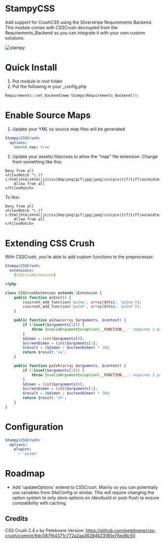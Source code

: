 # StampyCSS

Add support for CrushCSS using the Silverstripe Requirements Backend.
This module comes with CSSCrush decoupled from the Requirements_Backend so you can integrate it with your
own custom solutions.

![stampy](https://cloud.githubusercontent.com/assets/3859574/21466336/9ce0c92c-ca1b-11e6-8eca-4f62a6c9e8bb.jpg)

# Quick Install

1) Put module in root folder
2) Put the following in your _config.php
```php
Requirements::set_backend(new Stampy\Requirements_Backend());
```

# Enable Source Maps

1) Update your YML so source map files will be generated
```yml
Stampy\CSSCrush:
  options:
  	source_map: true
```

2) Update your assets/.htaccess to allow the "map" file extension.
Change from something like this:
```htaccess
Deny from all
<FilesMatch "\.(?i:html|htm|xhtml|js|css|bmp|png|gif|jpg|jpeg|ico|pcx|tif|tiff|au|mid|midi|mpa|mp3|ogg|m4a|ra|wma|wav|cda|avi|mpg|mpeg|asf|wmv|m4v|mov|mkv|mp4|ogv|webm|swf|flv|ram|rm|doc|docx|dotx|dotm|txt|rtf|xls|xlsx|xltx|xltm|pages|ppt|pptx|potx|potm|pps|csv|cab|arj|tar|zip|zipx|sit|sitx|svg|gz|tgz|bz2|ace|arc|pkg|dmg|hqx|jar|xml|pdf|gpx|kml)$">
	Allow from all
</FilesMatch>
```
To this:
```htaccess
Deny from all
<FilesMatch "\.(?i:html|htm|xhtml|js|css|bmp|png|gif|jpg|jpeg|ico|pcx|tif|tiff|au|mid|midi|mpa|mp3|ogg|m4a|ra|wma|wav|cda|avi|mpg|mpeg|asf|wmv|m4v|mov|mkv|mp4|ogv|webm|swf|flv|ram|rm|doc|docx|dotx|dotm|txt|rtf|xls|xlsx|xltx|xltm|pages|ppt|pptx|potx|potm|pps|csv|cab|arj|tar|zip|zipx|sit|sitx|svg|gz|tgz|bz2|ace|arc|pkg|dmg|hqx|jar|xml|pdf|gpx|kml|map)$">
	Allow from all
</FilesMatch>
```

# Extending CSS Crush

With CSSCrush, you're able to add custom functions to the preprocessor.

```yml
Stampy\CSSCrush:
  extensions:
    [CSSCrushExtension]
```

```php
<?php 

class CSSCrushExtension extends \Extension {
	public function onInit() {
		csscrush_add_function('px2vw', array($this, 'px2vw'));
		csscrush_add_function('px2vh', array($this, 'px2vh'));
	}

	public function px2vw(array $arguments, $context) {
		if (!isset($arguments[1])) {
			throw InvalidArgumentException(__FUNCTION__.' requires 2 parameters.');
		}
		$dimen = (int)$arguments[0];
		$screenDimen = (int)$arguments[1];
		$result = ($dimen / $screenDimen) * 100;
		return $result.'vw';
	}

	public function px2vh(array $arguments, $context) {
		if (!isset($arguments[1])) {
			throw InvalidArgumentException(__FUNCTION__.' requires 2 parameters.');
		}
		$dimen = (int)$arguments[0];
		$screenDimen = (int)$arguments[1];
		$result = ($dimen / $screenDimen) * 100;
		return $result.'vh';
	}
}
```

# Configuration

```yml
Stampy\CSSCrush:
  options:
    plugins:
      - 'px2em'
```

# Roadmap
- Add 'updateOptions' extend to CSSCrush. Mainly so you can potentially use variables from SiteConfig or similar. This will require changing the option system to only store options on /dev/build or post-flush to ensure compatibility with caching.

## Credits

CSS Crush 2.4.x by Peteboere
Version: https://github.com/peteboere/css-crush/commit/9dc087f64371c772a2aa36284623185e76ed8c50

